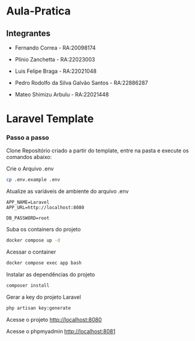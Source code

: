 # Aula-Pratica

## Integrantes

* Fernando Correa - RA:20098174

* Plínio Zanchetta       - RA:22023003

* Luis Felipe Braga - RA:22021048

* Pedro Rodolfo da Silva Galvão Santos - RA:22886287

* Mateo Shimizu Arbulu - RA:22021448

# Laravel Template

### Passo a passo
Clone Repositório criado a partir do template, entre na pasta e execute os comandos abaixo:

Crie o Arquivo .env
```sh
cp .env.example .env
```


Atualize as variáveis de ambiente do arquivo .env
```dosini
APP_NAME=Laravel
APP_URL=http://localhost:8080

DB_PASSWORD=root
```


Suba os containers do projeto
```sh
docker compose up -d
```


Acessar o container
```sh
docker compose exec app bash
```


Instalar as dependências do projeto
```sh
composer install
```


Gerar a key do projeto Laravel
```sh
php artisan key:generate
```


Acesse o projeto
[http://localhost:8080](http://localhost:8080)

Acesse o phpmyadmin
[http://localhost:8081](http://localhost:8081)
